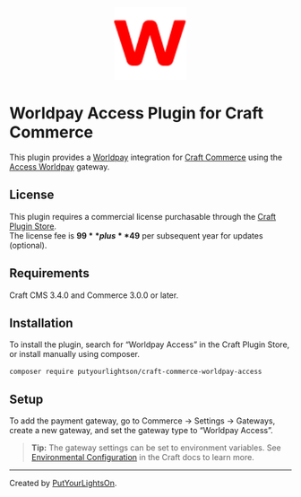 <p align="center"><img width="130" src="./src/icon.svg"></p>

# Worldpay Access Plugin for Craft Commerce

This plugin provides a [Worldpay](https://www.worldpay.com/) integration for [Craft Commerce](https://craftcms.com/commerce) using the [Access Worldpay](https://developer.worldpay.com/docs/access-worldpay) gateway.

## License

This plugin requires a commercial license purchasable through the [Craft Plugin Store](https://plugins.craftcms.com/worldpay-access).  
The license fee is **$99** plus **$49** per subsequent year for updates (optional).

## Requirements

Craft CMS 3.4.0 and Commerce 3.0.0 or later.

## Installation

To install the plugin, search for “Worldpay Access” in the Craft Plugin Store, or install manually using composer.

```
composer require putyourlightson/craft-commerce-worldpay-access
```

## Setup

To add the payment gateway, go to Commerce → Settings → Gateways, create a new gateway, and set the gateway type to “Worldpay Access”.

> **Tip:** The gateway settings can be set to environment variables. See [Environmental Configuration](https://docs.craftcms.com/v3/config/environments.html) in the Craft docs to learn more.

---

Created by [PutYourLightsOn](https://putyourlightson.com/).
